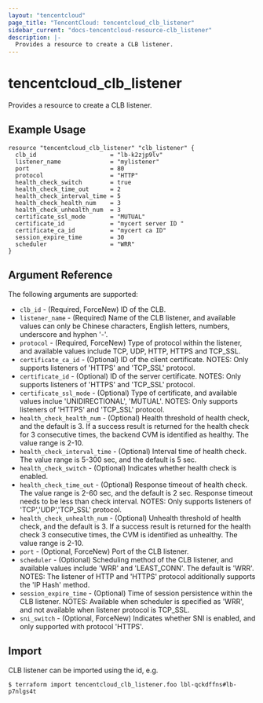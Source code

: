 ```yaml
---
layout: "tencentcloud"
page_title: "TencentCloud: tencentcloud_clb_listener"
sidebar_current: "docs-tencentcloud-resource-clb_listener"
description: |-
  Provides a resource to create a CLB listener.
---
```


# tencentcloud_clb_listener

Provides a resource to create a CLB listener.

## Example Usage

```hcl
resource "tencentcloud_clb_listener" "clb_listener" {
  clb_id                     = "lb-k2zjp9lv"
  listener_name              = "mylistener"
  port                       = 80
  protocol                   = "HTTP"
  health_check_switch        = true
  health_check_time_out      = 2
  health_check_interval_time = 5
  health_check_health_num    = 3
  health_check_unhealth_num  = 3
  certificate_ssl_mode       = "MUTUAL"
  certificate_id             = "mycert server ID "
  certificate_ca_id          = "mycert ca ID"
  session_expire_time        = 30
  scheduler                  = "WRR"
}
```

## Argument Reference

The following arguments are supported:

* `clb_id` - (Required, ForceNew) ID of the CLB.
* `listener_name` - (Required) Name of the CLB listener, and available values can only be Chinese characters, English letters, numbers, underscore and hyphen '-'.
* `protocol` - (Required, ForceNew) Type of protocol within the listener, and available values include TCP, UDP, HTTP, HTTPS and TCP_SSL.
* `certificate_ca_id` - (Optional) ID of the client certificate. NOTES: Only supports listeners of 'HTTPS' and 'TCP_SSL' protocol.
* `certificate_id` - (Optional) ID of the server certificate. NOTES: Only supports listeners of 'HTTPS' and 'TCP_SSL' protocol.
* `certificate_ssl_mode` - (Optional) Type of certificate, and available values inclue 'UNIDIRECTIONAL', 'MUTUAL'. NOTES: Only supports listeners of 'HTTPS' and 'TCP_SSL' protocol.
* `health_check_health_num` - (Optional) Health threshold of health check, and the default is 3. If a success result is returned for the health check for 3 consecutive times, the backend CVM is identified as healthy. The value range is 2-10.
* `health_check_interval_time` - (Optional) Interval time of health check. The value range is 5-300 sec, and the default is 5 sec.
* `health_check_switch` - (Optional) Indicates whether health check is enabled.
* `health_check_time_out` - (Optional) Response timeout of health check. The value range is 2-60 sec, and the default is 2 sec. Response timeout needs to be less than check interval. NOTES: Only supports listeners of 'TCP','UDP','TCP_SSL' protocol.
* `health_check_unhealth_num` - (Optional) Unhealth threshold of health check, and the default is 3. If a success result is returned for the health check 3 consecutive times, the CVM is identified as unhealthy. The value range is 2-10.
* `port` - (Optional, ForceNew) Port of the CLB listener.
* `scheduler` - (Optional) Scheduling method of the CLB listener, and available values include 'WRR' and 'LEAST_CONN'. The default is 'WRR'. NOTES: The listener of HTTP and 'HTTPS' protocol additionally supports the 'IP Hash' method.
* `session_expire_time` - (Optional) Time of session persistence within the CLB listener. NOTES: Available when scheduler is specified as 'WRR', and not available when listener protocol is TCP_SSL.
* `sni_switch` - (Optional, ForceNew) Indicates whether SNI is enabled, and only supported with protocol 'HTTPS'.


## Import

CLB listener can be imported using the id, e.g.

```
$ terraform import tencentcloud_clb_listener.foo lbl-qckdffns#lb-p7nlgs4t
```


